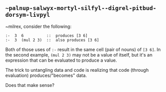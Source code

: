 ## `~palnup-salwyx-mortyl-silfyl--digrel-pitbud-dorsym-livpyl`
~milrex, consider the following:

```
:-  3  6          ::  produces [3 6]
:-  3  (mul 2 3)  ::  also produces [3 6]
```

Both of those uses of `:-` result in the same cell (pair of nouns) of `[3 6]`. In the second example, `(mul 2 3)` may not be a value of itself, but it's an expression that can be evaluated to produce a value.

The trick to untangling data and code is realizing that code (through evaluation) produces/"becomes" data.

Does that make sense?